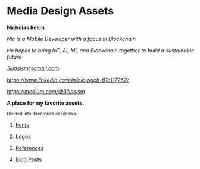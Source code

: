 # Media Design Assets  
**Nicholas Reich**

*Nic is a Mobile Developer with a focus in Blockchain*

*He hopes to bring IoT, AI, ML and Blockchain together to build a sustainable future* 

*3llipsism@gmail.com*

*https://www.linkedin.com/in/nic-reich-61b117262/*

*https://medium.com/@3llipsism*

**A place for my favorite assets.** 

<sub> Divided into directories as follows: </sub>

1. [Fonts](https://github.com/3llipsisM/MediaDesignAssets/tree/main/Fonts)
2. [Logos](https://github.com/3llipsisM/MediaDesignAssets/tree/main/Logos) 
3. [References](https://github.com/3llipsisM/MediaDesignAssets/tree/main/References)

4. [Blog Posts](https://medium.com/@3llipsism)


